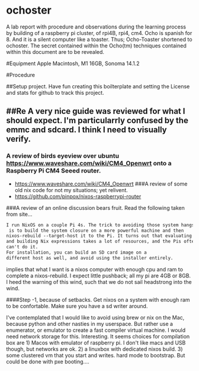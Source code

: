 # ochoster
A lab report with procedure and observations during the learning process by building of a raspberry pi cluster, of rpi4B, rpi4, cm4.
Ocho is spanish for 8. And it is a silent computer like a toaster. Thus; Ocho-Toaster shortened to ochoster. The secret contained within the Ocho(tm) techniques contained within this document are to be revealed. 

#Equipment
Apple Macintosh, M1 16GB, Sonoma 14.1.2

#Procedure

##Setup project.
Have fun creating this boilterplate and setting  the License and stats for github to track this project.

##Re
A very nice guide was reviewed for what I should expect. I'm particularrly confused by the emmc and sdcard. I think I need to visually verify.
-

### A review of birds eyeview over ubuntu https://www.waveshare.com/wiki/CM4_Openwrt onto a Raspberry Pi CM4 Seeed router.
- https://www.waveshare.com/wiki/CM4_Openwrt
###A review of some old nix code for not my situations; yet relivent. 
- https://github.com/pinpox/nixos-raspberrypi-router

###A review of an online discussion bears fruit.
Read the following taken from site...
```txt
I run NixOS on a couple Pi 4s. The trick to avoiding those system hangs
 is to build the system closure on a more powerful machine and then
nixos-rebuild --target-host it to the Pi. It turns out that evaluating
and building Nix expressions takes a lot of resources, and the Pis often
can't do it.
For installation, you can build an SD card image on a
different host as well, and avoid using the installer entirely.
```
implies that what I want is a nixos computer with enough cpu and ram to complete a nixos-rebuild. I expect little pushback; all my pi are 4GB or 8GB. I heed the warning of this wind, such that we do not sail headstrong into the wind.

####Step -1, because of setbacks.
Get nixos on a system with enough ram to be confortable. Make sure you have a sd writer around.

I've contemplated that I would like to avoid using brew or nix on the Mac, because python and other nasties in my userspace. But rather use a enumerator, or emulator to create a fast compiler virtual machine. I would need network storage for this. Interesting. It seems choices for compilation box are 1) Macos with emulator of raspberry pi. I don't like macs and USB though, but networks are ok.  2) a linuxbox with dedicated nixos build. 3) some clustered vm that you start and writes. hard mode to bootstrap. But could be done with pxe booting.... 





